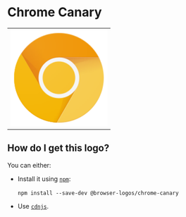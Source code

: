 # Chrome Canary

<table>
    <tr height=230>
        <td>
            <a href="https://github.com/alrra/browser-logos/tree/2ccbc9a444237abe3752949c744f9b79504f12be/src/chrome-canary">
                <img width=220 src="https://raw.githubusercontent.com/alrra/browser-logos/2ccbc9a444237abe3752949c744f9b79504f12be/src/chrome-canary/chrome-canary.svg?sanitize=true" alt="Chrome Canary browser logo">
            </a>
        </td>
    </tr>
</table>

## How do I get this logo?

You can either:

* Install it using [`npm`][npm]:

  `npm install --save-dev @browser-logos/chrome-canary`

* Use [`cdnjs`][cdnjs].

<!-- Link labels: -->

[cdnjs]: https://cdnjs.com/libraries/browser-logos
[npm]: https://www.npmjs.com/
